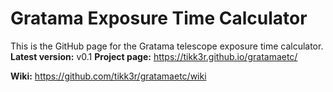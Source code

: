 Gratama Exposure Time Calculator
================================
This is the GitHub page for the Gratama telescope exposure time calculator.
**Latest version:** v0.1
**Project page:**  <https://tikk3r.github.io/gratamaetc/>

**Wiki:**            <https://github.com/tikk3r/gratamaetc/wiki>

